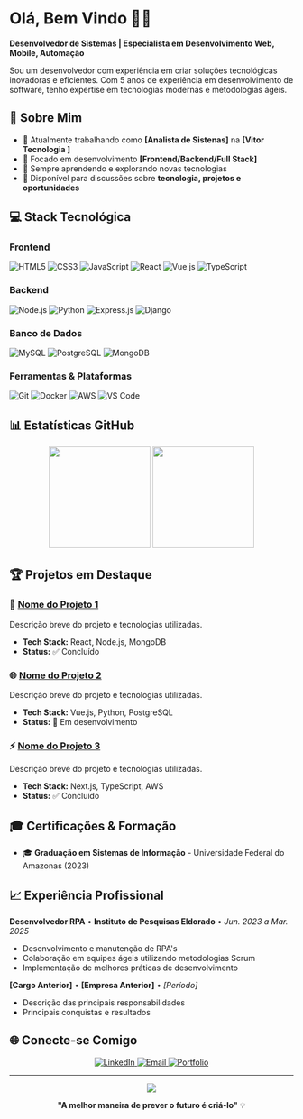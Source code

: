 
# Olá, Bem Vindo 👨‍💻

**Desenvolvedor de Sistemas | Especialista em Desenvolvimento Web, Mobile, Automação**

Sou um desenvolvedor com experiência em criar soluções tecnológicas inovadoras e eficientes. Com 5 anos de experiência em desenvolvimento de software, tenho expertise em tecnologias modernas e metodologias ágeis.

## 🚀 Sobre Mim

- 💼 Atualmente trabalhando como **[Analista de Sistenas]** na **[Vitor Tecnologia ]**
- 🎯 Focado em desenvolvimento **[Frontend/Backend/Full Stack]**
- 🌱 Sempre aprendendo e explorando novas tecnologias
- 💬 Disponível para discussões sobre **tecnologia, projetos e oportunidades**

## 💻 Stack Tecnológica

### Frontend
![HTML5](https://img.shields.io/badge/-HTML5-E34F26?style=flat-square&logo=html5&logoColor=white)
![CSS3](https://img.shields.io/badge/-CSS3-1572B6?style=flat-square&logo=css3)
![JavaScript](https://img.shields.io/badge/-JavaScript-F7DF1E?style=flat-square&logo=javascript&logoColor=black)
![React](https://img.shields.io/badge/-React-61DAFB?style=flat-square&logo=react&logoColor=black)
![Vue.js](https://img.shields.io/badge/-Vue.js-4FC08D?style=flat-square&logo=vue.js&logoColor=white)
![TypeScript](https://img.shields.io/badge/-TypeScript-3178C6?style=flat-square&logo=typescript&logoColor=white)

### Backend
![Node.js](https://img.shields.io/badge/-Node.js-339933?style=flat-square&logo=node.js&logoColor=white)
![Python](https://img.shields.io/badge/-Python-3776AB?style=flat-square&logo=python&logoColor=white)
![Express.js](https://img.shields.io/badge/-Express.js-000000?style=flat-square&logo=express&logoColor=white)
![Django](https://img.shields.io/badge/-Django-092E20?style=flat-square&logo=django&logoColor=white)

### Banco de Dados
![MySQL](https://img.shields.io/badge/-MySQL-4479A1?style=flat-square&logo=mysql&logoColor=white)
![PostgreSQL](https://img.shields.io/badge/-PostgreSQL-336791?style=flat-square&logo=postgresql&logoColor=white)
![MongoDB](https://img.shields.io/badge/-MongoDB-47A248?style=flat-square&logo=mongodb&logoColor=white)

### Ferramentas & Plataformas
![Git](https://img.shields.io/badge/-Git-F05032?style=flat-square&logo=git&logoColor=white)
![Docker](https://img.shields.io/badge/-Docker-2496ED?style=flat-square&logo=docker&logoColor=white)
![AWS](https://img.shields.io/badge/-AWS-232F3E?style=flat-square&logo=amazon-aws&logoColor=white)
![VS Code](https://img.shields.io/badge/-VS%20Code-007ACC?style=flat-square&logo=visual-studio-code&logoColor=white)

## 📊 Estatísticas GitHub

<div align="center">
  <img height="180em" src="https://github-readme-stats.vercel.app/api?username=paulovitor21&show_icons=true&theme=tokyonight&include_all_commits=true&count_private=true"/>
  <img height="180em" src="https://github-readme-stats.vercel.app/api/top-langs/?username=paulovitor21&layout=compact&langs_count=7&theme=tokyonight"/>
</div>

## 🏆 Projetos em Destaque

### 📱 [Nome do Projeto 1](https://github.com/seuusuario/projeto1)
Descrição breve do projeto e tecnologias utilizadas.
- **Tech Stack:** React, Node.js, MongoDB
- **Status:** ✅ Concluído

### 🌐 [Nome do Projeto 2](https://github.com/seuusuario/projeto2)
Descrição breve do projeto e tecnologias utilizadas.
- **Tech Stack:** Vue.js, Python, PostgreSQL
- **Status:** 🚧 Em desenvolvimento

### ⚡ [Nome do Projeto 3](https://github.com/seuusuario/projeto3)
Descrição breve do projeto e tecnologias utilizadas.
- **Tech Stack:** Next.js, TypeScript, AWS
- **Status:** ✅ Concluído

## 🎓 Certificações & Formação

- 🎓 **Graduação em Sistemas de Informação** - Universidade Federal do Amazonas (2023)


## 📈 Experiência Profissional

**Desenvolvedor RPA** • **Instituto de Pesquisas Eldorado** • *Jun. 2023 a Mar. 2025*
- Desenvolvimento e manutenção de RPA's
- Colaboração em equipes ágeis utilizando metodologias Scrum
- Implementação de melhores práticas de desenvolvimento

**[Cargo Anterior]** • **[Empresa Anterior]** • *[Período]*
- Descrição das principais responsabilidades
- Principais conquistas e resultados

## 🌐 Conecte-se Comigo

<div align="center">
  <a href="https://linkedin.com/in/[paulovitor21]">
    <img src="https://img.shields.io/badge/-LinkedIn-0077B5?style=for-the-badge&logo=linkedin&logoColor=white" alt="LinkedIn"/>
  </a>
  <a href="mailto:[SEU_EMAIL]">
    <img src="https://img.shields.io/badge/-Email-D14836?style=for-the-badge&logo=gmail&logoColor=white" alt="Email"/>
  </a>
  <a href="https://[paulovitor21.github.io/meu-portfolio/]">
    <img src="https://img.shields.io/badge/-Portfolio-000000?style=for-the-badge&logo=vercel&logoColor=white" alt="Portfolio"/>
  </a>
  
</div>

---

<div align="center">
  <img src="https://komarev.com/ghpvc/?username=paulovitor21&color=blueviolet&style=flat-square&label=Visualizações+do+Perfil"/>
</div>

<div align="center">
  
  **"A melhor maneira de prever o futuro é criá-lo"** 💡
  
</div>
